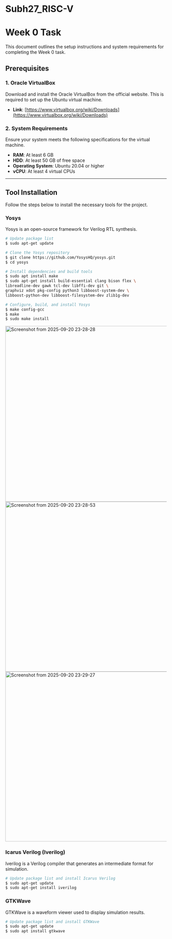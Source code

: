 # Subh27_RISC-V

# Week 0 Task

This document outlines the setup instructions and system requirements for completing the Week 0 task.

## Prerequisites

### 1\. Oracle VirtualBox

Download and install the Oracle VirtualBox from the official website. This is required to set up the Ubuntu virtual machine.

  * **Link**: [https://www.virtualbox.org/wiki/Downloads](https://www.virtualbox.org/wiki/Downloads)

### 2\. System Requirements

Ensure your system meets the following specifications for the virtual machine.

  * **RAM**: At least 6 GB
  * **HDD**: At least 50 GB of free space
  * **Operating System**: Ubuntu 20.04 or higher
  * **vCPU**: At least 4 virtual CPUs

-----

## Tool Installation

Follow the steps below to install the necessary tools for the project.

### Yosys

Yosys is an open-source framework for Verilog RTL synthesis.

```bash
# Update package list
$ sudo apt-get update

# Clone the Yosys repository
$ git clone https://github.com/YosysHQ/yosys.git
$ cd yosys

# Install dependencies and build tools
$ sudo apt install make
$ sudo apt-get install build-essential clang bison flex \
libreadline-dev gawk tcl-dev libffi-dev git \
graphviz xdot pkg-config python3 libboost-system-dev \
libboost-python-dev libboost-filesystem-dev zlib1g-dev

# Configure, build, and install Yosys
$ make config-gcc
$ make
$ sudo make install
```
<img width="790" height="547" alt="Screenshot from 2025-09-20 23-28-28" src="https://github.com/user-attachments/assets/8dc6fd63-c7ae-458d-8660-63d7a518aa86" />
<img width="790" height="529" alt="Screenshot from 2025-09-20 23-28-53" src="https://github.com/user-attachments/assets/a8f4dbdb-cfab-46b4-9e3f-2d3e13121b4e" />
<img width="790" height="529" alt="Screenshot from 2025-09-20 23-29-27" src="https://github.com/user-attachments/assets/7456f050-ad1c-47ff-b2cb-88ddf0b4c6ce" />


### Icarus Verilog (Iverilog)

Iverilog is a Verilog compiler that generates an intermediate format for simulation.

```bash
# Update package list and install Icarus Verilog
$ sudo apt-get update
$ sudo apt-get install iverilog
```

### GTKWave

GTKWave is a waveform viewer used to display simulation results.

```bash
# Update package list and install GTKWave
$ sudo apt-get update
$ sudo apt install gtkwave
```
